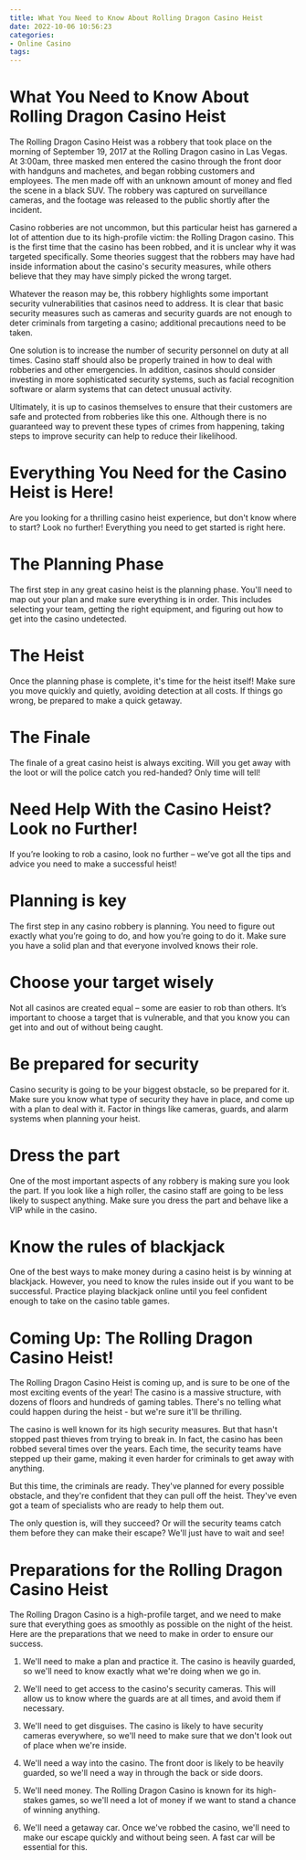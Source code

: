 ```yaml
---
title: What You Need to Know About Rolling Dragon Casino Heist
date: 2022-10-06 10:56:23
categories:
- Online Casino
tags:
---
```



# What You Need to Know About Rolling Dragon Casino Heist

The Rolling Dragon Casino Heist was a robbery that took place on the morning of September 19, 2017 at the Rolling Dragon casino in Las Vegas. At 3:00am, three masked men entered the casino through the front door with handguns and machetes, and began robbing customers and employees. The men made off with an unknown amount of money and fled the scene in a black SUV. The robbery was captured on surveillance cameras, and the footage was released to the public shortly after the incident.

Casino robberies are not uncommon, but this particular heist has garnered a lot of attention due to its high-profile victim: the Rolling Dragon casino. This is the first time that the casino has been robbed, and it is unclear why it was targeted specifically. Some theories suggest that the robbers may have had inside information about the casino's security measures, while others believe that they may have simply picked the wrong target.

Whatever the reason may be, this robbery highlights some important security vulnerabilities that casinos need to address. It is clear that basic security measures such as cameras and security guards are not enough to deter criminals from targeting a casino; additional precautions need to be taken.

One solution is to increase the number of security personnel on duty at all times. Casino staff should also be properly trained in how to deal with robberies and other emergencies. In addition, casinos should consider investing in more sophisticated security systems, such as facial recognition software or alarm systems that can detect unusual activity.

Ultimately, it is up to casinos themselves to ensure that their customers are safe and protected from robberies like this one. Although there is no guaranteed way to prevent these types of crimes from happening, taking steps to improve security can help to reduce their likelihood.

# Everything You Need for the Casino Heist is Here!

Are you looking for a thrilling casino heist experience, but don't know where to start? Look no further! Everything you need to get started is right here.

# The Planning Phase

The first step in any great casino heist is the planning phase. You'll need to map out your plan and make sure everything is in order. This includes selecting your team, getting the right equipment, and figuring out how to get into the casino undetected.

# The Heist

Once the planning phase is complete, it's time for the heist itself! Make sure you move quickly and quietly, avoiding detection at all costs. If things go wrong, be prepared to make a quick getaway.

# The Finale

The finale of a great casino heist is always exciting. Will you get away with the loot or will the police catch you red-handed? Only time will tell!

# Need Help With the Casino Heist? Look no Further!

If you’re looking to rob a casino, look no further – we’ve got all the tips and advice you need to make a successful heist!

# Planning is key

The first step in any casino robbery is planning. You need to figure out exactly what you’re going to do, and how you’re going to do it. Make sure you have a solid plan and that everyone involved knows their role.

# Choose your target wisely

Not all casinos are created equal – some are easier to rob than others. It’s important to choose a target that is vulnerable, and that you know you can get into and out of without being caught.

# Be prepared for security

Casino security is going to be your biggest obstacle, so be prepared for it. Make sure you know what type of security they have in place, and come up with a plan to deal with it. Factor in things like cameras, guards, and alarm systems when planning your heist.

# Dress the part

One of the most important aspects of any robbery is making sure you look the part. If you look like a high roller, the casino staff are going to be less likely to suspect anything. Make sure you dress the part and behave like a VIP while in the casino.

# Know the rules of blackjack

One of the best ways to make money during a casino heist is by winning at blackjack. However, you need to know the rules inside out if you want to be successful. Practice playing blackjack online until you feel confident enough to take on the casino table games.

# Coming Up: The Rolling Dragon Casino Heist!

The Rolling Dragon Casino Heist is coming up, and is sure to be one of the most exciting events of the year! The casino is a massive structure, with dozens of floors and hundreds of gaming tables. There's no telling what could happen during the heist - but we're sure it'll be thrilling.

The casino is well known for its high security measures. But that hasn't stopped past thieves from trying to break in. In fact, the casino has been robbed several times over the years. Each time, the security teams have stepped up their game, making it even harder for criminals to get away with anything.

But this time, the criminals are ready. They've planned for every possible obstacle, and they're confident that they can pull off the heist. They've even got a team of specialists who are ready to help them out.

The only question is, will they succeed? Or will the security teams catch them before they can make their escape? We'll just have to wait and see!

#  Preparations for the Rolling Dragon Casino Heist

The Rolling Dragon Casino is a high-profile target, and we need to make sure that everything goes as smoothly as possible on the night of the heist. Here are the preparations that we need to make in order to ensure our success.

1) We'll need to make a plan and practice it. The casino is heavily guarded, so we'll need to know exactly what we're doing when we go in.

2) We'll need to get access to the casino's security cameras. This will allow us to know where the guards are at all times, and avoid them if necessary.

3) We'll need to get disguises. The casino is likely to have security cameras everywhere, so we'll need to make sure that we don't look out of place when we're inside.

4) We'll need a way into the casino. The front door is likely to be heavily guarded, so we'll need a way in through the back or side doors.

5) We'll need money. The Rolling Dragon Casino is known for its high-stakes games, so we'll need a lot of money if we want to stand a chance of winning anything.

6) We'll need a getaway car. Once we've robbed the casino, we'll need to make our escape quickly and without being seen. A fast car will be essential for this.